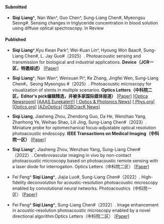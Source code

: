#### Submitted

- <strong>Siqi Liang^</strong>, Nan Wan^, Guo Chen^, Sung-Liang Chen#,  Myeongsu Seong#. Sensing changes in triglyceride concentration in blood solution using diffuse optical spectroscopy.  In Review 

#### Published
- <strong>Siqi Liang^</strong>,Kyu Kwan Park^, Wei-Kuan Lin^, Hyoung Won Baac#, Sung-Liang Chen#, L. Jay Guo#（2025）. Photoacoustic sensing and transmission for biological and industrial applications.  <strong> Device（JCR一区，特邀综述）</strong> [[Paper]](https://doi.org/10.1016/j.device.2025.100831) 

- <strong>Siqi Liang^</strong>, Nan Wan^, Wenxuan Pi^, Ke Zhang, Jingfei Wen, Sung-Liang Chen#，Seong Myeongsu #（2025）.  Photoacoustic microscopy for visualization of stents in multiple scenarios.<strong> Optics Letters（中科院二区，Editor's pick编辑精选，并被多家国际媒体报道）</strong> [[Paper]](https://doi.org/10.1364/OL.564778) [[Optica Newsroom]](https://www.optica.org/about/newsroom/news_releases/2025/noninvasive_stent_imaging_powered_by_light_and_sound/) [[AAAS Eurekalert!]](https://www.eurekalert.org/news-releases/1092525) [[ Optics & Photonics News]](https://www.optica-opn.org/home/newsroom/2025/july/monitoring_stents_through_skin/) [[ Phys.org]](https://phys.org/news/2025-07-noninvasive-stent-imaging-powered.html) [[Optics.org]](https://optics.org/news/16/7/51)  [[AZoOptics]](https://www.azooptics.com/News.aspx?newsID=30437) [[SSBCracK News]](https://news.ssbcrack.com/revolutionary-imaging-technique-allows-noninvasive-monitoring-of-stents-through-skin/) 

- <strong>Siqi Liang</strong>, Jiasheng Zhou, Zhendong Guo, Da He, Wenzhao Yang, Zhanhong Ye, Weihao Shao, Lili Jing, Sung-Liang Chen#（2023）. Miniature probe for optomechanical focus-adjustable optical resolution photoacoustic endoscopy.  <strong>IEEE Transactions on Medical Imaging（中科院一区）</strong> [[Paper]](https://doi.org/10.1109/TMI.2023.3250517)

- <strong>Siqi Liang^</strong>, Jiasheng Zhou, Wenzhao Yang, Sung-Liang Chen#（2022）.  Cerebrovascular imaging in vivo by non-contact photoacoustic microscopy based on photoacoustic remote sensing with a laser diode for interrogation. Optics Letters（中科院二区） [[Paper]](https://doi.org/10.1364/OL.446787)

- Fei Feng^ <strong>Siqi Liang^</strong>, Jiajia Luo#, Sung-Liang Chen#（2022）. High-fidelity deconvolution for acoustic-resolution photoacoustic microscopy enabled by convolutional neural networks. Photoacoustics（中科院一区） [[Paper]](https://doi.org/10.1016/j.pacs.2022.100360)

- Fei Feng^ <strong>Siqi Liang^</strong>, Sung-Liang Chen#（2022）. Image enhancement in acoustic-resolution photoacoustic microscopy enabled by a novel directional algorithm.Optics Letters（中科院二区） [[Paper]](https://doi.org/10.1364/BOE.452017)

